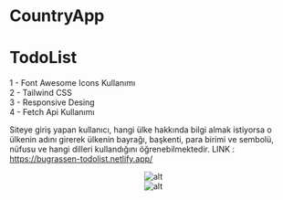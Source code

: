 # CountryApp
# TodoList
1 - Font Awesome Icons Kullanımı   
2 - Tailwind CSS   
3 - Responsive Desing  
4 - Fetch Api Kullanımı 

Siteye giriş yapan kullanıcı,  hangi ülke hakkında bilgi almak istiyorsa o ülkenin adını girerek ülkenin bayrağı, başkenti, para birimi ve sembolü, nüfusu ve hangi dilleri kullandığını öğrenebilmektedir. 
LINK : https://bugrassen-todolist.netlify.app/

<div align="center">
    <img src="https://www.resimupload.org/images/2023/08/16/cotnr.md.png" alt="alt" style="max-width: 100%; max-height: 100%;">  
    <br>    
    <img src="https://www.resimupload.org/images/2023/08/16/country.md.png" alt="alt" style="max-width: 100%; max-height: 100% ;">
</div>

